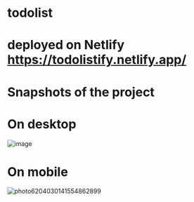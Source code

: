 # todolist
# deployed on Netlify https://todolistify.netlify.app/

# Snapshots of the project
# On desktop
![image](https://user-images.githubusercontent.com/49023363/90987577-94637080-e5a9-11ea-916e-de63d477b813.png)

# On mobile
![photo6204030141554862899](https://user-images.githubusercontent.com/49023363/90987666-5fa3e900-e5aa-11ea-9393-05908b17b2ff.jpg)
